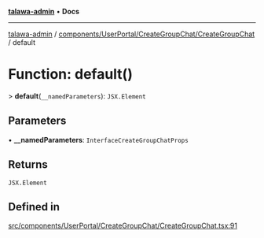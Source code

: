 [**talawa-admin**](../../../../../README.md) • **Docs**

***

[talawa-admin](../../../../../modules.md) / [components/UserPortal/CreateGroupChat/CreateGroupChat](../README.md) / default

# Function: default()

\> **default**(`__namedParameters`): `JSX.Element`

## Parameters

• **\_\_namedParameters**: `InterfaceCreateGroupChatProps`

## Returns

`JSX.Element`

## Defined in

[src/components/UserPortal/CreateGroupChat/CreateGroupChat.tsx:91](https://github.com/PalisadoesFoundation/talawa-admin/blob/084ac7e92dede9766b77e75cf296f40165965140/src/components/UserPortal/CreateGroupChat/CreateGroupChat.tsx#L91)
